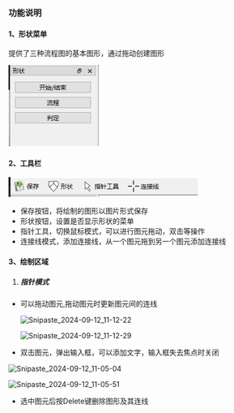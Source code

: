 ### 功能说明

#### 1、形状菜单

提供了三种流程图的基本图形，通过拖动创建图形

![image-20240912105540997](.\pics\image-20240912105540997.png)

#### 2、工具栏

![image](https://github.com/258553/FlowChart/blob/master/pics/Snipaste_2024-09-12_10-57-04.png)

- 保存按钮，将绘制的图形以图片形式保存
- 形状按钮，设置是否显示形状的菜单
- 指针工具，切换鼠标模式，可以进行图元拖动，双击等操作
- 连接线模式，添加连接线，从一个图元拖到另一个图元添加连接线

#### 3、绘制区域

1. ##### 指针模式

- 可以拖动图元,拖动图元时更新图元间的连线

  ![Snipaste_2024-09-12_11-12-22](D:\Desktop\FlowChart\pics\Snipaste_2024-09-12_11-12-22.png)

  ![Snipaste_2024-09-12_11-12-29](D:\Desktop\FlowChart\pics\Snipaste_2024-09-12_11-12-29.png)

- 双击图元，弹出输入框，可以添加文字，输入框失去焦点时关闭

![Snipaste_2024-09-12_11-05-04](D:\Desktop\FlowChart\pics\Snipaste_2024-09-12_11-05-04.png)

![Snipaste_2024-09-12_11-05-51](D:\Desktop\FlowChart\pics\Snipaste_2024-09-12_11-05-51.png)

- 选中图元后按Delete键删除图形及其连线









